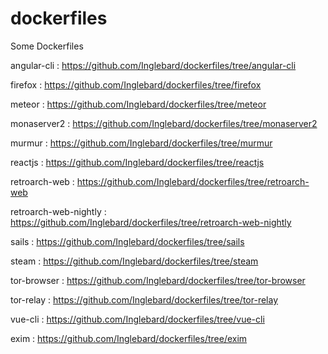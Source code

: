 # dockerfiles
Some Dockerfiles



angular-cli : https://github.com/Inglebard/dockerfiles/tree/angular-cli

firefox : https://github.com/Inglebard/dockerfiles/tree/firefox

meteor : https://github.com/Inglebard/dockerfiles/tree/meteor

monaserver2 : https://github.com/Inglebard/dockerfiles/tree/monaserver2

murmur : https://github.com/Inglebard/dockerfiles/tree/murmur

reactjs : https://github.com/Inglebard/dockerfiles/tree/reactjs

retroarch-web : https://github.com/Inglebard/dockerfiles/tree/retroarch-web

retroarch-web-nightly : https://github.com/Inglebard/dockerfiles/tree/retroarch-web-nightly

sails : https://github.com/Inglebard/dockerfiles/tree/sails

steam : https://github.com/Inglebard/dockerfiles/tree/steam

tor-browser : https://github.com/Inglebard/dockerfiles/tree/tor-browser

tor-relay : https://github.com/Inglebard/dockerfiles/tree/tor-relay

vue-cli : https://github.com/Inglebard/dockerfiles/tree/vue-cli

exim : https://github.com/Inglebard/dockerfiles/tree/exim